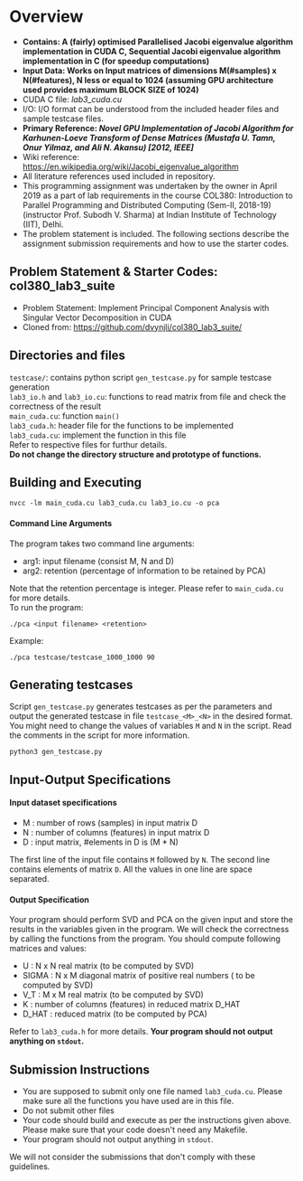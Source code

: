 # Overview 
- **Contains: A (fairly) optimised Parallelised Jacobi eigenvalue algorithm implementation in CUDA C, Sequential Jacobi eigenvalue algorithm implementation in C (for speedup computations)** 
- **Input Data: Works on Input matrices of dimensions M(#samples) x N(#features), N less or equal to 1024 (assuming GPU architecture used provides maximum BLOCK SIZE of 1024)**
- CUDA C file: *lab3_cuda.cu*
- I/O: I/O format can be understood from the included header files and sample testcase files.
- **Primary Reference: *Novel GPU Implementation of Jacobi Algorithm for Karhunen-Loeve Transform of Dense Matrices (Mustafa U. Tamn, Onur Yilmaz, and Ali N. Akansu) [2012, IEEE]***
- Wiki reference: https://en.wikipedia.org/wiki/Jacobi_eigenvalue_algorithm
- All literature references used included in repository. 
- This programming assignment was undertaken by the owner in April 2019 as a part of lab requirements in the course COL380: Introduction to Parallel Programming and Distributed Computing (Sem-II, 2018-19) (instructor Prof. Subodh V. Sharma) at Indian Institute of Technology (IIT), Delhi. 
- The problem statement is included. The following sections describe the assignment submission requirements and how to use the starter codes.

## Problem Statement & Starter Codes: col380_lab3_suite
- Problem Statement: Implement Principal Component Analysis with Singular Vector Decomposition in CUDA
- Cloned from: https://github.com/dvynjli/col380_lab3_suite/

## Directories and files
`testcase/`: contains python script `gen_testcase.py` for sample testcase generation  
`lab3_io.h` and `lab3_io.cu`: functions to read matrix from file and check the correctness of the result  
`main_cuda.cu`: function `main()`  
`lab3_cuda.h`: header file for the functions to be implemented  
`lab3_cuda.cu`: implement the function in this file  
Refer to respective files for furthur details.  
**Do not change the directory structure and prototype of functions.**

## Building and Executing
```
nvcc -lm main_cuda.cu lab3_cuda.cu lab3_io.cu -o pca
```
#### Command Line Arguments
The program takes two command line arguments:
- arg1: input filename (consist M, N and D)  
- arg2: retention (percentage of information to be retained by PCA) 

Note that the retention percentage is integer.  Please refer to `main_cuda.cu` for more details.  
To run the program:
```
./pca <input filename> <retention>
```
Example:
```
./pca testcase/testcase_1000_1000 90
```

## Generating testcases
Script `gen_testcase.py` generates testcases as per the parameters and output the generated testcase in file `testcase_<M>_<N>` in the desired format. You might need to change the values of variables `M` and `N` in the script. Read the comments in the script for more information.
```
python3 gen_testcase.py
```

## Input-Output Specifications
#### Input dataset specifications
- M : number of rows (samples) in input matrix D
- N : number of columns (features) in input matrix D
- D : input matrix, #elements in D is (M * N)

The first line of the input file contains `M` followed by `N`. The second line contains elements of matrix `D`. All the values in one line are space separated.  

#### Output Specification
Your program should perform SVD and PCA on the given input and store the results in the variables given in the program. We will check the correctness by calling the functions from the program. You should compute following matrices and values:  
- U : N x N real matrix (to be computed by SVD)
- SIGMA : N x M diagonal matrix of positive real numbers ( to be computed by SVD)
- V_T : M x M real matrix (to be computed by SVD)
- K : number of columns (features) in reduced matrix D_HAT
- D_HAT : reduced matrix (to be computed by PCA)

Refer to `lab3_cuda.h` for more details. **Your program should not output anything on `stdout`.**  

## Submission Instructions
- You are supposed to submit only one file named `lab3_cuda.cu`. Please make sure all the functions you have used are in this file.
- Do not submit other files
- Your code should build and execute as per the instructions given above. Please make sure that your code doesn't need any Makefile.
- Your program should not output anything in `stdout`.

We will not consider the submissions that don't comply with these guidelines.
